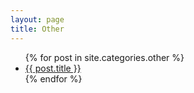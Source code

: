 ```yaml
---
layout: page
title: Other
---
```


  <ul>
    {% for post in site.categories.other %}
      <li><a href="{{ post.url }}">{{ post.title }}</a></li>
    {% endfor %}
  </ul>
